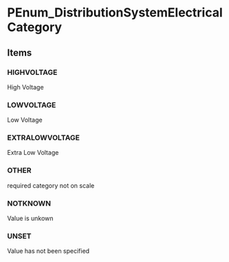 # PEnum_DistributionSystemElectricalCategory
<!-- end of short definition -->

## Items

### HIGHVOLTAGE
High Voltage

### LOWVOLTAGE
Low Voltage

### EXTRALOWVOLTAGE
Extra Low Voltage

### OTHER
required category not on scale

### NOTKNOWN
Value is unkown

### UNSET
Value has not been specified
